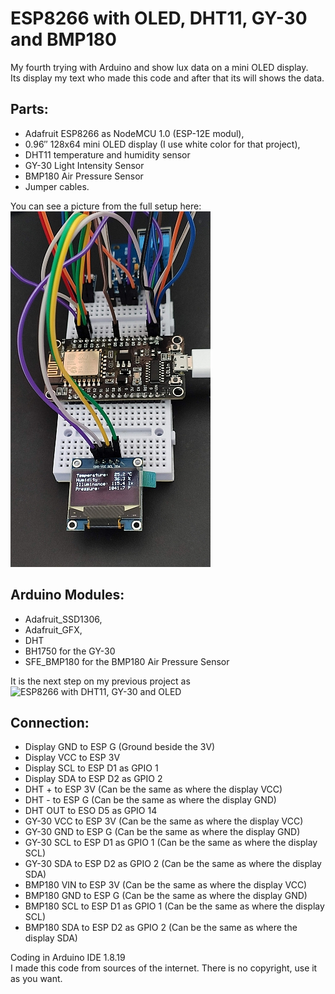 # ESP8266 with OLED, DHT11, GY-30 and BMP180
My fourth trying with Arduino and show lux data on a mini OLED display.<br>
Its display my text who made this code and after that its will shows the data.

## Parts: 
- Adafruit ESP8266 as NodeMCU 1.0 (ESP-12E modul),
- 0.96″ 128x64 mini OLED display (I use white color for that project),
- DHT11 temperature and humidity sensor
- GY-30 Light Intensity Sensor
- BMP180 Air Pressure Sensor
- Jumper cables.


You can see a picture from the full setup here:<br>
![Picture from the setup](/ESP8266-OLED-DHT11-GY30-BHP180.jpg)

## Arduino Modules:
- Adafruit_SSD1306,
- Adafruit_GFX,
- DHT
- BH1750 for the GY-30
- SFE_BMP180 for the BMP180 Air Pressure Sensor

It is the next step on my previous project as ![ESP8266 with DHT11, GY-30 and OLED](https://github.com/Mategm/ESP8266-DHT11-GY30-OLED)<br>

## Connection:
- Display GND to ESP G (Ground beside the 3V)
- Display VCC to ESP 3V
- Display SCL to ESP D1 as GPIO 1
- Display SDA to ESP D2 as GPIO 2
- DHT + to ESP 3V (Can be the same as where the display VCC)
- DHT - to ESP G (Can be the same as where the display GND)
- DHT OUT to ESO D5 as GPIO 14
- GY-30 VCC to ESP 3V (Can be the same as where the display VCC)
- GY-30 GND to ESP G (Can be the same as where the display GND)
- GY-30 SCL to ESP D1 as GPIO 1 (Can be the same as where the display SCL)
- GY-30 SDA to ESP D2 as GPIO 2 (Can be the same as where the display SDA)
- BMP180 VIN to ESP 3V (Can be the same as where the display VCC)
- BMP180 GND to ESP G (Can be the same as where the display GND)
- BMP180 SCL to ESP D1 as GPIO 1 (Can be the same as where the display SCL)
- BMP180 SDA to ESP D2 as GPIO 2 (Can be the same as where the display SDA)


Coding in Arduino IDE 1.8.19<br>
I made this code from sources of the internet. There is no copyright, use it as you want.
